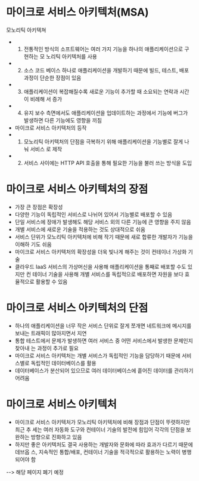 # 마이크로 서비스 아키텍처(MSA)

모노리틱 아키텍쳐
- 1. 전통적인 방식의 소프트웨어는 여러 가지 기능을 하나의 애플리케이션으로 구현하는 모
     노리틱 아키텍처를 사용
- 2. 소스 코드 베이스 하나로 애플리케이션을 개발하기 때문에 빌드, 테스트, 배포 과정이
     단순한 장점이 있음
- 3. 애플리케이션이 복잡해질수록 새로운 기능이 추가할 때 소요되는 연락과 시간이 비례해
     서 증가
- 4. 유지 보수 측면에서도 애플리케이션을 업데이트하는 과정에서 기능에 버그가 발생하면
     다른 기능에도 영향을 끼침
- 마이크로 서비스 아키텍처의 등작
- 1. 모노리틱 아키텍처의 단점을 극복하기 위해 애플리케이션을 기능별로 잘게 나눠 서비스
     로 제작
- 2. 서비스 사이에는 HTTP API 호출을 통해 필요한 기능을 불러 쓰는 방식을 도입



# 마이크로 서비스 아키텍처의 장점
- 가장 큰 장점은 확장성
- 다양한 기능이 독립적인 서비스로 나뉘어 있어서 기능별로 배포할 수 있음
- 단일 서비스에 장애가 발생해도 해당 서비스 외의 다른 기능에 큰 영향을 주지 않음
- 개별 서비스에 새로운 기술을 적용하는 것도 상대적으로 쉬움
- 서비스 단위가 모노리틱 아키텍처에 비해 작기 때문에 새로 합류한 개발자가 기능을 이해하
기도 쉬움
- 마이크로 서비스 아키텍처의 확장성을 더욱 빛나게 해주는 것이 컨테이너 가상화 기술
- 클라우드 IaaS 서비스의 가상머신을 사용해 애플리케이션을 통째로 배포할 수도 있지만 컨
테이너 기술을 사용해 개별 서비스를 독립적으로 배포하면 자원을 보다 효율적으로 활용할 수 있음

# 마이크로 서비스 아키텍처의 단점
- 하나의 애플리케이션을 너무 작은 서비스 단위로 잘게 쪼개면 네트워크에 메시지를 보내는
트래픽이 많아지면서 지연
- 통합 테스트에서 문제가 발생하면 여러 서비스 중 어떤 서비스에서 발생한 문제인지 찾아내
는 과정이 추가로 필요
- 마이크로 서비스 아키텍처는 개별 서비스가 독립적인 기능을 담당하기 때문에 서비스별로
독립적인 데이터베이스를 활용
- 데이터베이스가 분산되어 있으므로 여러 데이터베이스에 흩어진 데이터를 관리하기 어려움

# 마이크로 서비스 아키텍처
- 마이크로 서비스 아키텍처가 모노리틱 아키텍처에 비해 장점과 단점이 뚜렷하지만 최근 추
  세는 여러 자동화 도구와 컨테이너 기술의 발전에 힘입어 각각의 단점을 보완하는 방향으로
  진화하고 있음
- 하지만 좋은 아키텍처도 결국 사용하는 개발자와 문화에 따라 효과가 다르기 때문에 데브옵
  스, 지속적인 통합/배포, 컨테이너 기술을 적극적으로 활용하는 노력이 병행되어야 함


--> 해당 페이지 폐기 예정